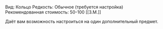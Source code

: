 Вид: Кольцо
Редкость: Обычное (требуется настройка)
Рекомендованная стоимость: 50-100 [[З.М.]]

Даёт вам возможность настроиться на один дополнительный предмет.